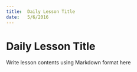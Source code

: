 ```yaml
---
title:  Daily Lesson Title
date:   5/6/2016
---
```


# Daily Lesson Title

Write lesson contents using Markdown format here